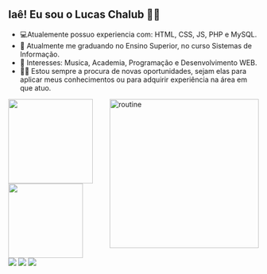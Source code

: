## Iaê! Eu sou o Lucas Chalub 🤙🏼

- 💻Atualemente possuo experiencia com: HTML, CSS, JS, PHP e MySQL.
- 🌱 Atualmente me graduando no Ensino Superior, no curso Sistemas de Informação.
- 👀 Interesses: Musica, Academia, Programação e Desenvolvimento WEB.
- 🤙🏼 Estou sempre a procura de novas oportunidades, sejam elas para aplicar meus conhecimentos ou para adquirir experiência na área em que atuo.   

<div style="display: inline_block">
   <a href="https://github.com/LucasChalubDev">
   <img height="170em" src="https://github-readme-stats.vercel.app/api?username=lucaschalubdev&show_icons=true&theme=tokyonight&include_all_commits=true&count_private=true"/>
   <img height="300em" align="right" alt="routine" src="https://cdn.discordapp.com/attachments/816712086218342411/876549747815624744/Code_Coding_GIF_-_Code_Coding_Programming_-_Discover__Share_GIFs.gif">
   <img height="150em" src="https://github-readme-stats.vercel.app/api/top-langs/?username=lucaschalubdev&layout=compact&langs_count=7&theme=tokyonight">
</div>

<div> 
  <a href="https://instagram.com/_chalub" target="_blank"><img src="https://img.shields.io/badge/-Instagram-%23E4405F?style=for-the-badge&logo=instagram&logoColor=white" target="_blank"></a>
  <a href = "mailto:lucas.alves.chalub@gmail.com"><img src="https://img.shields.io/badge/-Gmail-%23333?style=for-the-badge&logo=gmail&logoColor=white" target="_blank"></a>
  <a href="https://www.linkedin.com/in/lucas-chalub-dev/" target="_blank"><img src="https://img.shields.io/badge/-LinkedIn-%230077B5?style=for-the-badge&logo=linkedin&logoColor=white" target="_blank"></a>
</div>
















